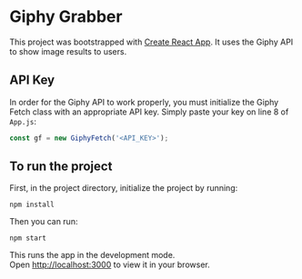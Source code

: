 # Giphy Grabber

This project was bootstrapped with [Create React App](https://github.com/facebook/create-react-app).
It uses the Giphy API to show image results to users.

## API Key

In order for the Giphy API to work properly, you must initialize the Giphy Fetch class with an appropriate API key.
Simply paste your key on line 8 of `App.js`:

```javascript
const gf = new GiphyFetch('<API_KEY>');
```

## To run the project

First, in the project directory, initialize the project by running: 

```shell
npm install
```
Then you can run:

```shell
npm start
```

This runs the app in the development mode.\
Open [http://localhost:3000](http://localhost:3000) to view it in your browser.